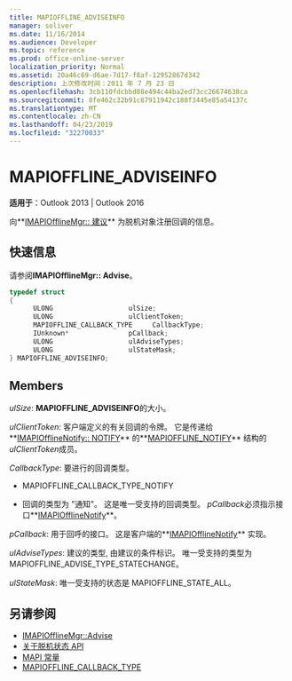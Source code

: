 ```yaml
---
title: MAPIOFFLINE_ADVISEINFO
manager: soliver
ms.date: 11/16/2014
ms.audience: Developer
ms.topic: reference
ms.prod: office-online-server
localization_priority: Normal
ms.assetid: 20a46c69-d6ae-7d17-f8af-12952867d342
description: 上次修改时间：2011 年 7 月 23 日
ms.openlocfilehash: 3cb110fdcbbd88e494c44ba2ed73cc26674638ca
ms.sourcegitcommit: 8fe462c32b91c87911942c188f3445e85a54137c
ms.translationtype: MT
ms.contentlocale: zh-CN
ms.lasthandoff: 04/23/2019
ms.locfileid: "32270033"
---
```

# <a name="mapiofflineadviseinfo"></a>MAPIOFFLINE_ADVISEINFO
 
**适用于**：Outlook 2013 | Outlook 2016 
  
向**[IMAPIOfflineMgr:: 建议](imapiofflinemgr-advise.md)** 为脱机对象注册回调的信息。 
  
## <a name="quick-info"></a>快速信息

请参阅**IMAPIOfflineMgr:: Advise**。 
  
```cpp
typedef struct 
{ 
      ULONG                   ulSize; 
      ULONG                   ulClientToken; 
      MAPIOFFLINE_CALLBACK_TYPE     CallbackType; 
      IUnknown*               pCallback; 
      ULONG                   ulAdviseTypes; 
      ULONG                   ulStateMask; 
} MAPIOFFLINE_ADVISEINFO;
```

## <a name="members"></a>Members

_ulSize_: **MAPIOFFLINE_ADVISEINFO**的大小。 
    
_ulClientToken_: 客户端定义的有关回调的令牌。 它是传递给**[IMAPIOfflineNotify:: NOTIFY](imapiofflinenotify-notify.md)** 的**[MAPIOFFLINE_NOTIFY](mapioffline_notify.md)** 结构的*ulClientToken*成员。 
    
_CallbackType_: 要进行的回调类型。
    
   -  MAPIOFFLINE_CALLBACK_TYPE_NOTIFY 
    
   - 回调的类型为 "通知"。 这是唯一受支持的回调类型。  *pCallback*必须指示接口**[IMAPIOfflineNotify](imapiofflinenotifyiunknown.md)**。 
    
_pCallback_: 用于回呼的接口。 这是客户端的**[IMAPIOfflineNotify](imapiofflinenotifyiunknown.md)** 实现。 
    
_ulAdviseTypes_: 建议的类型, 由建议的条件标识。 唯一受支持的类型为 MAPIOFFLINE_ADVISE_TYPE_STATECHANGE。
    
_ulStateMask_: 唯一受支持的状态是 MAPIOFFLINE_STATE_ALL。
    
## <a name="see-also"></a>另请参阅

- [IMAPIOfflineMgr::Advise](imapiofflinemgr-advise.md)
- [关于脱机状态 API](about-the-offline-state-api.md) 
- [MAPI 常量](mapi-constants.md) 
- [MAPIOFFLINE_CALLBACK_TYPE](mapioffline_callback_type.md)

